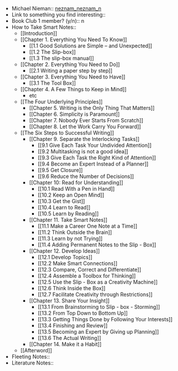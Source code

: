 - Michael Nieman:: [neznam_neznam_n](https://twitter.com/neznam_neznam_n)
- Link to something you find interesting:: 
- Book Club 1 member? (y/n):: n
- How to Take Smart Notes::
    - [[Introduction]]
    - [[Chapter 1. Everything You Need To Know]]
        - [[1.1 Good Solutions are Simple – and Unexpected]]
        - [[1.2 The Slip-box]]
        - [[1.3 The slip-box manual]]
    - [[Chapter 2. Everything You Need to Do]]
        - [[2.1 Writing a paper step by step]]
    - [[Chapter 3. Everything You Need to Have]]
        - [[3.1 The Tool Box]]
    - [[Chapter 4. A Few Things to Keep in Mind]]
        - etc 
    - [[The Four Underlying Principles]]
        - [[Chapter 5. Writing is the Only Thing That Matters]]
        - [[Chapter 6. Simplicity is Paramount]]
        - [[Chapter 7. Nobody Ever Starts From Scratch]]
        - [[Chapter 8. Let the Work Carry You Forward]]
    - [[The Six Steps to Successful Writing]]
        - [[Chapter 9. Separate the Interlocking Tasks]]
            - [[9.1 Give Each Task Your Undivided Attention]]
            - [[9.2 Multitasking is not a good idea]]
            - [[9.3 Give Each Task the Right Kind of Attention]]
            - [[9.4 Become an Expert Instead of a Planner]]
            - [[9.5 Get Closure]]
            - [[9.6 Reduce the Number of Decisions]]
        - [[Chapter 10: Read for Understanding]]
            - [[10.1 Read With a Pen in Hand]]
            - [[10.2 Keep an Open Mind]]
            - [[10.3 Get the Gist]]
            - [[10.4 Learn to Read]]
            - [[10.5 Learn by Reading]]
        - [[Chapter 11. Take Smart Notes]]
            - [[11.1 Make a Career One Note at a Time]]
            - [[11.2 Think Outside the Brain]]
            - [[11.3 Learn by not Trying]]
            - [[11.4 Adding Permanent Notes to the Slip - Box]]
        - [[Chapter 12. Develop Ideas]]  
            - [[12.1 Develop Topics]]
            - [[12.2 Make Smart Connections]]
            - [[12.3 Compare, Correct and Differentiate]]
            - [[12.4 Assemble a Toolbox for Thinking]]
            - [[12.5 Use the Slip - Box as a Creativity Machine]]
            - [[12.6 Think Inside the Box]]
            - [[12.7 Facilitate Creativity through Restrictions]]
        - [[Chapter 13. Share Your Insight]]
            - [[13.1 From Brainstorming to Slip - box - Storming]]
            - [[13.2 From Top Down to Bottom Up]]
            - [[13.3 Getting Things Done by Following Your Interests]]
            - [[13.4 Finishing and Review]]
            - [[13.5 Becoming an Expert by Giving up Planning]]
            - [[13.6 The Actual Writing]]
        - [[Chapter 14. Make it a Habit]]
    - [[Afterword]]
- Fleeting Notes:: 
- Literature Notes::
